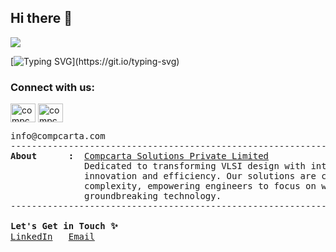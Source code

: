 ## Hi there 👋

![](https://komarev.com/ghpvc/?username=CompcartaSolutions&color=red)

[![Typing SVG](https://readme-typing-svg.herokuapp.com?color=00A114&lines=Compcarta+Solutions+Private+Limited....)](https://git.io/typing-svg)
<h3 align="left">Connect with us:</h3>
<p align="left">
<a href="https://x.com/compcarta" target="blank"><img align="center" src="https://raw.githubusercontent.com/rahuldkjain/github-profile-readme-generator/master/src/images/icons/Social/twitter.svg" alt="compcarta" height="30" width="40" /></a>
<a href="https://www.linkedin.com/company/compcarta-solutions/" target="blank"><img align="center" src="https://raw.githubusercontent.com/rahuldkjain/github-profile-readme-generator/master/src/images/icons/Social/linked-in-alt.svg" alt="compcarta" height="30" width="40" /></a>
</p>

<pre>
info@compcarta.com
--------------------------------------------------------------------------------
<b>About      :</b>  <a href="https://compcarta.com/">Compcarta Solutions Private Limited</a> 
              Dedicated to transforming VLSI design with intelligent EDA tools that drive
              innovation and efficiency. Our solutions are crafted to reduce effort and
              complexity, empowering engineers to focus on what truly matters - creating
              groundbreaking technology.
--------------------------------------------------------------------------------

<b>Let's Get in Touch ✨</b>
<a href="https://linkedin.com/company/compcarta-solutions/">LinkedIn</a>   <a href="mailto:info@compcarta.com">Email</a>
</pre>
<!-- <b>Founded    :</b>  2019  -->
